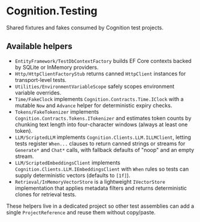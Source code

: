 # Cognition.Testing

Shared fixtures and fakes consumed by Cognition test projects.

## Available helpers
- `EntityFramework/TestDbContextFactory` builds EF Core contexts backed by SQLite or InMemory providers.
- `Http/HttpClientFactoryStub` returns canned `HttpClient` instances for transport-level tests.
- `Utilities/EnvironmentVariableScope` safely scopes environment variable overrides.
- `Time/FakeClock` implements `Cognition.Contracts.Time.IClock` with a mutable `Now` and `Advance` helper for deterministic expiry checks.
- `Tokens/FakeTokenizer` implements `Cognition.Contracts.Tokens.ITokenizer` and estimates token counts by chunking text length into four-character windows (always at least one token).
- `LLM/ScriptedLLM` implements `Cognition.Clients.LLM.ILLMClient`, letting tests register `When...` clauses to return canned strings or streams for `Generate*` and `Chat*` calls, with fallback defaults of "noop" and an empty stream.
- `LLM/ScriptedEmbeddingsClient` implements `Cognition.Clients.LLM.IEmbeddingsClient` with `When` rules so tests can supply deterministic vectors (defaults to `[1f]`).
- `Retrieval/InMemoryVectorStore` is a lightweight `IVectorStore` implementation that applies metadata filters and returns deterministic clones for retrieval tests.

These helpers live in a dedicated project so other test assemblies can add a single `ProjectReference` and reuse them without copy/paste.
